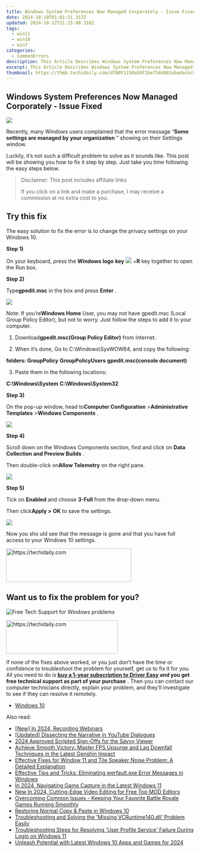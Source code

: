 ```yaml
---
title: Windows System Preferences Now Managed Corporately - Issue Fixed
date: 2024-10-10T01:01:51.357Z
updated: 2024-10-12T21:15:00.318Z
tags:
  - win11
  - win10
  - win7
categories:
  - CommonErrors
description: This Article Describes Windows System Preferences Now Managed Corporately - Issue Fixed
excerpt: This Article Describes Windows System Preferences Now Managed Corporately - Issue Fixed
thumbnail: https://thmb.techidaily.com/df0051150a59f2be7546002ebadac6c91a67abcc0cae700de7b83f4b7dc74cf2.jpg
---
```


## Windows System Preferences Now Managed Corporately - Issue Fixed

![](https://images.drivereasy.com/wp-content/uploads/2018/07/img_5b51b1bd9c9c1.jpg)

 Recently, many Windows users complained that the error message “**Some settings are managed by your organization** ” showing on their Settings window.

 Luckily, it’s not such a difficult problem to solve as it sounds like. This post will be showing you how to fix it step by step. Just take you time following the easy steps below.

>  Disclaimer: This post includes affiliate links
>
>  If you click on a link and make a purchase, I may receive a commission at no extra cost to you.
>

## Try this fix

 The easy solution to fix the error is to change the privacy settings on your Windows 10.

**Step 1)**

 On your keyboard, press the **Windows logo** **key** ![](https://images.drivereasy.com/wp-content/uploads/2018/02/win-key-3.png) +**R** key together to open the Run box.

**Step 2)**

 Type**gpedit.msc** in the box and press **Enter** .

![](https://images.drivereasy.com/wp-content/uploads/2018/02/img_5a90c98470510.png)

 Note: If you’re**Windows Home** User, you may not have gpedit.msc (Local Group Policy Editor), but not to worry. Just follow the steps to add it to your computer.

 1) Download**gpedit.msc(Group Policy Editor)** from Internet.

 2) When it’s done, Go to C:\\Windows\\SysWOW64, and copy the following:

**folders: GroupPolicy**
**GroupPolicyUsers**
**gpedit.msc(console document)**

3) Paste them in the following locations:

**C:\\Windows\\System**
**C:\\Windows\\System32**

**Step 3)**

 On the pop-up window, head to**Computer Configuration** \>**Administrative Templates** \>**Windows Components** .

![](https://images.drivereasy.com/wp-content/uploads/2018/02/img_5a90cac5c9281.png)

**Step 4)**

 Scroll down on the Windows Components section, find and click on **Data Collection and Preview Builds** .

 Then double-click on**Allow Telemetry** on the right pane.

![](https://images.drivereasy.com/wp-content/uploads/2018/02/img_5a90cc85b95a9.jpg)

**Step 5)**

 Tick on **Enabled**  and choose **3-Full**  from the drop-down menu.

 Then click**Apply >** **OK** to save the settings.

![](https://images.drivereasy.com/wp-content/uploads/2018/02/img_5a90cce3af29a.jpg)

Now you sho uld see that the message is gone and that you have full access to your Windows 10 settings.

<!-- affiliate ads begin -->
<a href="https://aligracehair.sjv.io/c/5597632/2135372/19272" target="_top" id="2135372">
  <img src="//a.impactradius-go.com/display-ad/19272-2135372" border="0" alt="https://techidaily.com" width="336" height="90"/>
</a>
<img height="0" width="0" src="https://aligracehair.sjv.io/i/5597632/2135372/19272" style="position:absolute;visibility:hidden;" border="0" />
<!-- affiliate ads end -->

## Want us to fix the problem for you?

![Free Tech Support for Windows problems](https://images.drivereasy.com/wp-content/uploads/2017/05/Free-Tech-Support.jpg)

<!-- affiliate ads begin -->
<a href="https://laganoo.pxf.io/c/5597632/1521325/16446" target="_top" id="1521325">
  <img src="//a.impactradius-go.com/display-ad/16446-1521325" border="0" alt="https://techidaily.com" width="300" height="90"/>
</a>
<img height="0" width="0" src="https://laganoo.pxf.io/i/5597632/1521325/16446" style="position:absolute;visibility:hidden;" border="0" />
<!-- affiliate ads end -->

 If none of the fixes above worked, or you just don’t have the time or confidence to troubleshoot the problem for yourself, get us to fix it for you. All you need to do is **[buy a 1-year subscription to Driver Easy](https://tools.techidaily.com/drivereasy/download/) and you get free technical support as part of your purchase** . Then you can contact our computer technicians directly, explain your problem, and they’ll investigate to see if they can resolve it remotely.

* [Windows 10](https://tools.techidaily.com/drivereasy/download/)

<ins class="adsbygoogle"
     style="display:block"
     data-ad-format="autorelaxed"
     data-ad-client="ca-pub-7571918770474297"
     data-ad-slot="1223367746"></ins>

<ins class="adsbygoogle"
     style="display:block"
     data-ad-client="ca-pub-7571918770474297"
     data-ad-slot="8358498916"
     data-ad-format="auto"
     data-full-width-responsive="true"></ins>

<span class="atpl-alsoreadstyle">Also read:</span>
<div><ul>
<li><a href="https://screen-video-capture.techidaily.com/new-in-2024-recording-webinars/"><u>[New] In 2024, Recording Webinars</u></a></li>
<li><a href="https://youtube-data.techidaily.com/ed-dissecting-the-narrative-in-youtube-dialogues/"><u>[Updated] Dissecting the Narrative in YouTube Dialogues</u></a></li>
<li><a href="https://youtube-stream.techidaily.com/2024-approved-scripted-sign-offs-for-the-savvy-viewer/"><u>2024 Approved Scripted Sign-Offs for the Savvy Viewer</u></a></li>
<li><a href="https://tech-recovery.techidaily.com/achieve-smooth-victory-master-fps-upsurge-and-lag-downfall-techniques-in-the-latest-genshin-impact/"><u>Achieve Smooth Victory: Master FPS Upsurge and Lag Downfall Techniques in the Latest Genshin Impact</u></a></li>
<li><a href="https://common-error.techidaily.com/effective-fixes-for-window-11-and-tile-speaker-noise-problem-a-detailed-explanation/"><u>Effective Fixes for Window 11 and Tile Speaker Noise Problem: A Detailed Explanation</u></a></li>
<li><a href="https://common-error.techidaily.com/effective-tips-and-tricks-eliminating-werfaultexe-error-messages-in-windows/"><u>Effective Tips and Tricks: Eliminating werfault.exe Error Messages in Windows</u></a></li>
<li><a href="https://on-screen-recording.techidaily.com/in-2024-navigating-game-capture-in-the-latest-windows-11/"><u>In 2024, Navigating Game Capture in the Latest Windows 11</u></a></li>
<li><a href="https://ai-driven-video-production.techidaily.com/new-in-2024-cutting-edge-video-editing-for-free-top-mod-editors/"><u>New In 2024, Cutting-Edge Video Editing for Free Top MOD Editors</u></a></li>
<li><a href="https://common-error.techidaily.com/overcoming-common-issues-keeping-your-favorite-battle-royale-games-running-smoothly/"><u>Overcoming Common Issues - Keeping Your Favorite Battle Royale Games Running Smoothly</u></a></li>
<li><a href="https://common-error.techidaily.com/restoring-normal-copy-and-paste-in-windows-10/"><u>Restoring Normal Copy & Paste in Windows 10</u></a></li>
<li><a href="https://common-error.techidaily.com/troubleshooting-and-solving-the-missing-vcruntime140dll-problem-easily/"><u>Troubleshooting and Solving the 'Missing VCRuntime140.dll' Problem Easily</u></a></li>
<li><a href="https://common-error.techidaily.com/troubleshooting-steps-for-resolving-user-profile-service-failure-during-login-on-windows-11/"><u>Troubleshooting Steps for Resolving 'User Profile Service' Failure During Login on Windows 11</u></a></li>
<li><a href="https://some-skills.techidaily.com/unleash-potential-with-latest-windows-10-apps-and-games-for-2024/"><u>Unleash Potential with Latest Windows 10 Apps and Games for 2024</u></a></li>
</ul></div>

